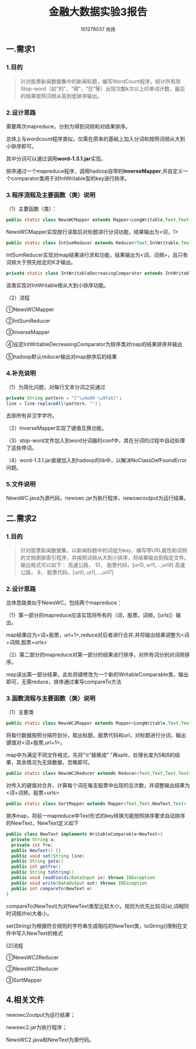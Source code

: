# <center>金融大数据实验3报告</center>
<center><font size=2>161278037 肖扬</font></center>


## 一.需求1

### 1.目的
>针对股票新闻数据集中的新闻标题，编写WordCount程序，统计所有除Stop-word（如“的”，“得”，“在”等）出现次数k次以上的单词计数，最后的结果按照词频从高到低排序输出。

### 2.设计思路
需要两次mapreduce，分别为得到词频和对结果排序。

总体上与wordcount程序类似，仅需在原来的基础上加入分词和按照词频从大到小排序即可。

其中分词可以通过调用**word-1.3.1.jar**实现。

排序通过一个mapreduce程序，调用hadoop自带的**InverseMapper**,并自定义一个comparator类用于对IntWritable型的key进行排序。

### 3.程序流程及主要函数（类）说明
（1）主要函数（类）：
```java
public static class NewsWCMapper extends Mapper<LongWritable,Text,Text,IntWritable>
```
NewsWCMapper实现按行读取后对标题进行分词功能，结果输出为<词，1>

```java
public static class IntSumReducer extends Reducer<Text,IntWritable,Text,IntWritable>
```
IntSumReducer实现对map结果进行求和功能，结果输出为<词，词频>，且只有词频大于预先给定的K才输出。

```java
private static class IntWritableDecreasingComparator extends IntWritable.Comparator
```
该类实现对IntWritable按从大到小排序功能。

（2）流程

①NewsWCMapper

②IntSumReducer

③InverseMapper

④设定IntWritableDecreasingComparator为排序类对map的结果排序并输出

⑤hadoop默认reducer输出对map排序后的结果

### 4.补充说明
（1）为简化问题，对每行文本分词之前通过
```java
private String pattern = "[^\u4e00-\u9fa5]"；
line = line.replaceAll(pattern, "")；
```
去除所有非汉字字符。

（2）InverseMapper实现了键值互换功能。

（3）stop-word文件加入到word分词器的conf中，其在分词的过程中自动处理了这些停词。

（4）word-1.3.1.jar直接加入到hadoop的lib中，以解决NoClassDefFoundError问题。

### 5.文件说明
NewsWC.java为源代码，newswc.jar为执行程序，newswcoutput为运行结果。

## 二.需求2
### 1.目的
>针对股票新闻数据集，以新闻标题中的词组为key，编写带URL属性和词频的文档倒排索引程序，并按照词频从大到小排序，将结果输出到指定文件。输出格式可以如下：
高速公路， 10， 股票代码，[url0, url1,...,url9]
高速公路， 8， 股票代码，[url0, url1,...,url7]

### 2.设计思路
总体思路类似于NewsWC，包括两个mapreduce：

（1）第一部分的mapreduce应该实现将所有的（词，股票，词频，[urls]）输出。

map结果应为<词+股票，url+1>,reduce对后者进行合并,并将输出结果调整为<词+词频,股票+urls>

（2）第二部分的mapreduce对第一部分的结果进行排序，对所有词分别对词频排序。

map读出第一部分结果，此处将键修改为一个新的WritableComparable类，输出即可，无需reduce，排序通过重写compareTo方法

### 3.函数流程与主要函数（类）说明
（1）主要类
```java
public static class NewsWC2Mapper extends Mapper<LongWritable,Text,Text,Text>
```
将每行数据按照分隔符划分，取出标题，股票代码和url，对标题进行分词，输出键值对<词+股票,url+1>。

map中为满足不同文件格式，先将"\t"替换成"  "再split，处理长度为5和6的结果，其余情况为无效数据，忽略即可。

```java
public static class NewsWC2Reducer extends Reducer<Text,Text,Text,Text>
```
对传入的键值对合并，计算每个词在每支股票中出现的总次数，并调整输出结果为<词+词频，股票+urls>

```java
public static class SortMapper extends Mapper<Text,Text,NewText,Text>
```
排序map，将前一mapreduce中Text形式的key转换为能按照排序要求自动排序的NewText，NewText定义如下

```java
public class NewText implements WritableComparable<NewText>{
  private String a;
  private int fre;
  public NewText() {}
  public void set(String line)
  public String geta()
  public int getfre()
  public String toString()
  public void readFields(DataInput in) throws IOException
  public void write(DataOutput out) throws IOException
  public int compareTo(NewText o)
}
```
compareTo(NewText)为对NewText类型比较大小，规则为优先比较词(a),词相同时词频(fre)大者小。

set(String)为根据符合规则的字符串生成相应的NewText类，toString()限制在文件中写入NewText的格式

(2)流程

①NewsWC2Reducer

②NewsWC2Reducer

③SortMapper

## 4.相关文件
newswc2output为运行结果；

newswc2.jar为执行程序；

NewsWC2.java和NewText为源代码。
